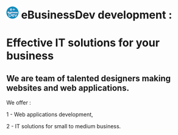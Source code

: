 
#  <img src="assets/img/logo.png" alt=""> eBusinessDev development : 



<h1>Effective IT solutions for your business</h1>
<h2>We are team of talented designers
making websites and web applications.</h2>

We offer :

1 -  Web applications development, 

2 - IT solutions for small to medium business.

